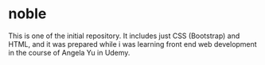 # noble
This is one of the initial repository. It includes just CSS (Bootstrap) and HTML, 
and it was prepared while i was learning front end web development in the course of Angela Yu in Udemy. 

